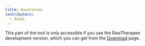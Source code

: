 ```yaml
---
title: Waveletnew
contributors:
  - XavAL
---
```


<div class="develop">

This part of the tool is only accessible if you use the RawTherapee
development version, which you can get from the
[Download](Download.md) page.

</div>

 

